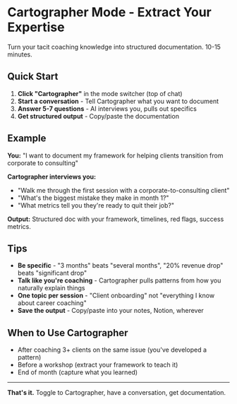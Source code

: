 # Cartographer Mode - Extract Your Expertise

Turn your tacit coaching knowledge into structured documentation. 10-15 minutes.

## Quick Start

1. **Click "Cartographer"** in the mode switcher (top of chat)
2. **Start a conversation** - Tell Cartographer what you want to document
3. **Answer 5-7 questions** - AI interviews you, pulls out specifics
4. **Get structured output** - Copy/paste the documentation

## Example

**You:** "I want to document my framework for helping clients transition from corporate to consulting"

**Cartographer interviews you:**
- "Walk me through the first session with a corporate-to-consulting client"
- "What's the biggest mistake they make in month 1?"
- "What metrics tell you they're ready to quit their job?"

**Output:** Structured doc with your framework, timelines, red flags, success metrics.

## Tips

- **Be specific** - "3 months" beats "several months", "20% revenue drop" beats "significant drop"
- **Talk like you're coaching** - Cartographer pulls patterns from how you naturally explain things
- **One topic per session** - "Client onboarding" not "everything I know about career coaching"
- **Save the output** - Copy/paste into your notes, Notion, wherever

## When to Use Cartographer

- After coaching 3+ clients on the same issue (you've developed a pattern)
- Before a workshop (extract your framework to teach it)
- End of month (capture what you learned)

---

**That's it.** Toggle to Cartographer, have a conversation, get documentation.
